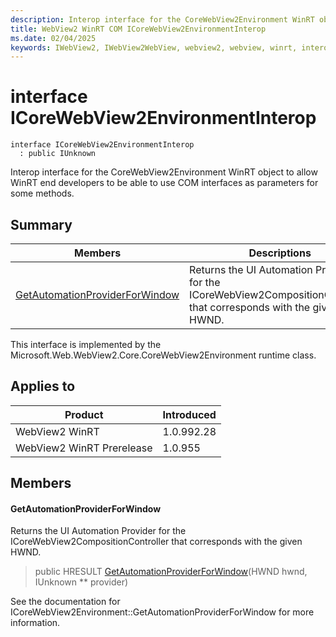 ```yaml
---
description: Interop interface for the CoreWebView2Environment WinRT object to allow WinRT end developers to be able to use COM interfaces as parameters for some methods.
title: WebView2 WinRT COM ICoreWebView2EnvironmentInterop
ms.date: 02/04/2025
keywords: IWebView2, IWebView2WebView, webview2, webview, winrt, interop, edge, ICoreWebView2, ICoreWebView2Controller, browser control, edge html, ICoreWebView2EnvironmentInterop
---
```


# interface ICoreWebView2EnvironmentInterop

```
interface ICoreWebView2EnvironmentInterop
  : public IUnknown
```

Interop interface for the CoreWebView2Environment WinRT object to allow WinRT end developers to be able to use COM interfaces as parameters for some methods.

## Summary

 Members                        | Descriptions
--------------------------------|---------------------------------------------
[GetAutomationProviderForWindow](#getautomationproviderforwindow) | Returns the UI Automation Provider for the ICoreWebView2CompositionController that corresponds with the given HWND.

This interface is implemented by the Microsoft.Web.WebView2.Core.CoreWebView2Environment runtime class.

## Applies to

Product                         | Introduced
--------------------------------|---------------------------------------------
WebView2 WinRT            |    1.0.992.28
WebView2 WinRT Prerelease |    1.0.955

## Members

#### GetAutomationProviderForWindow

Returns the UI Automation Provider for the ICoreWebView2CompositionController that corresponds with the given HWND.

> public HRESULT [GetAutomationProviderForWindow](#getautomationproviderforwindow)(HWND hwnd, IUnknown ** provider)

See the documentation for ICoreWebView2Environment::GetAutomationProviderForWindow for more information.

